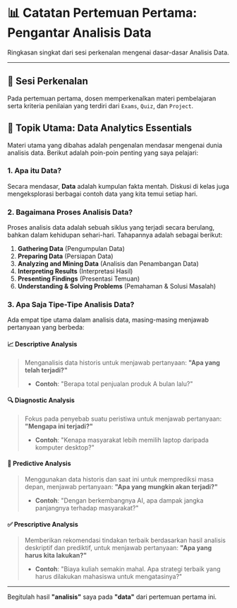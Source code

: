 # 📊 Catatan Pertemuan Pertama: Pengantar Analisis Data

Ringkasan singkat dari sesi perkenalan mengenai dasar-dasar Analisis Data.

---

## 🎯 Sesi Perkenalan

Pada pertemuan pertama, dosen memperkenalkan materi pembelajaran serta kriteria penilaian yang terdiri dari `Exams`, `Quiz`, dan `Project`.

## 🚀 Topik Utama: Data Analytics Essentials

Materi utama yang dibahas adalah pengenalan mendasar mengenai dunia analisis data. Berikut adalah poin-poin penting yang saya pelajari:

### 1. Apa itu Data?
Secara mendasar, **Data** adalah kumpulan fakta mentah. Diskusi di kelas juga mengeksplorasi berbagai contoh data yang kita temui setiap hari.

### 2. Bagaimana Proses Analisis Data?
Proses analisis data adalah sebuah siklus yang terjadi secara berulang, bahkan dalam kehidupan sehari-hari. Tahapannya adalah sebagai berikut:

1.  **Gathering Data** (Pengumpulan Data)
2.  **Preparing Data** (Persiapan Data)
3.  **Analyzing and Mining Data** (Analisis dan Penambangan Data)
4.  **Interpreting Results** (Interpretasi Hasil)
5.  **Presenting Findings** (Presentasi Temuan)
6.  **Understanding & Solving Problems** (Pemahaman & Solusi Masalah)

### 3. Apa Saja Tipe-Tipe Analisis Data?
Ada empat tipe utama dalam analisis data, masing-masing menjawab pertanyaan yang berbeda:

#### 📈 Descriptive Analysis
> Menganalisis data historis untuk menjawab pertanyaan: **"Apa yang telah terjadi?"**
> * **Contoh**: "Berapa total penjualan produk A bulan lalu?"

#### 🔍 Diagnostic Analysis
> Fokus pada penyebab suatu peristiwa untuk menjawab pertanyaan: **"Mengapa ini terjadi?"**
> * **Contoh**: "Kenapa masyarakat lebih memilih laptop daripada komputer desktop?"

#### 🔮 Predictive Analysis
> Menggunakan data historis dan saat ini untuk memprediksi masa depan, menjawab pertanyaan: **"Apa yang mungkin akan terjadi?"**
> * **Contoh**: "Dengan berkembangnya AI, apa dampak jangka panjangnya terhadap masyarakat?"

#### ✅ Prescriptive Analysis
> Memberikan rekomendasi tindakan terbaik berdasarkan hasil analisis deskriptif dan prediktif, untuk menjawab pertanyaan: **"Apa yang harus kita lakukan?"**
> * **Contoh**: "Biaya kuliah semakin mahal. Apa strategi terbaik yang harus dilakukan mahasiswa untuk mengatasinya?"

---

Begitulah hasil **"analisis"** saya pada **"data"** dari pertemuan pertama ini.
